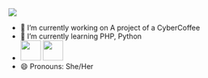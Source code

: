   <img src="https://img.shields.io/badge/-Instagram-DF0174?style=for-the-badge&labelColor=DF0174&logo=instagram&logoColor=white&link=https://www.instagram.com/iceci.melgaco">

- 🔭 I’m currently working on A project of a CyberCoffee
- 🌱 I’m currently learning PHP, Python 
- <img loading="lazy" src=" https://hyper.fun/c/material-icon-php-twotone/1.3.0" width="40" height="40"/> <img loading="lazy" src=" https://hyper.fun/c/carbon-icon-logo-python/1.3.0" width="40" height="40"/>
- 😄 Pronouns: She/Her
